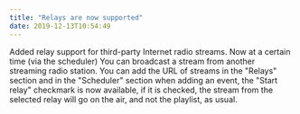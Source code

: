 ```yaml
---
title: "Relays are now supported"
date: 2019-12-13T10:54:49
---
```


Added relay support for third-party Internet radio streams. Now at a certain time (via the scheduler) You can broadcast a stream from another streaming radio station. You can add the URL of streams in the "Relays" section and in the "Scheduler" section when adding an event, the "Start relay" checkmark is now available, if it is checked, the stream from the selected relay will go on the air, and not the playlist, as usual.